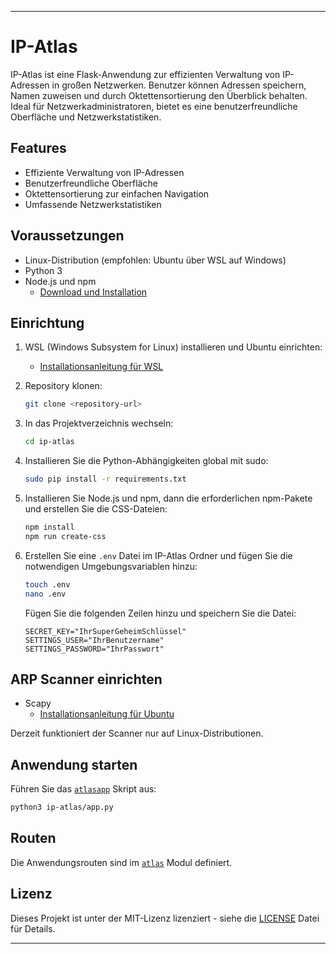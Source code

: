 ---

# IP-Atlas

IP-Atlas ist eine Flask-Anwendung zur effizienten Verwaltung von IP-Adressen in großen Netzwerken. Benutzer können Adressen speichern, Namen zuweisen und durch Oktettensortierung den Überblick behalten. Ideal für Netzwerkadministratoren, bietet es eine benutzerfreundliche Oberfläche und Netzwerkstatistiken.

## Features

- Effiziente Verwaltung von IP-Adressen
- Benutzerfreundliche Oberfläche
- Oktettensortierung zur einfachen Navigation
- Umfassende Netzwerkstatistiken

## Voraussetzungen

- Linux-Distribution (empfohlen: Ubuntu über WSL auf Windows)
- Python 3
- Node.js und npm
  - [Download und Installation](https://nodejs.org/en/download/package-manager)

## Einrichtung

1. WSL (Windows Subsystem for Linux) installieren und Ubuntu einrichten:
   - [Installationsanleitung für WSL](https://docs.microsoft.com/en-us/windows/wsl/install)

2. Repository klonen:
    ```sh
    git clone <repository-url>
    ```
3. In das Projektverzeichnis wechseln:
    ```sh
    cd ip-atlas
    ```
4. Installieren Sie die Python-Abhängigkeiten global mit sudo:
    ```sh
    sudo pip install -r requirements.txt
    ```
5. Installieren Sie Node.js und npm, dann die erforderlichen npm-Pakete und erstellen Sie die CSS-Dateien:
    ```sh
    npm install
    npm run create-css
    ```
6. Erstellen Sie eine `.env` Datei im IP-Atlas Ordner und fügen Sie die notwendigen Umgebungsvariablen hinzu:
    ```sh
    touch .env
    nano .env
    ```
    Fügen Sie die folgenden Zeilen hinzu und speichern Sie die Datei:
    ```
    SECRET_KEY="IhrSuperGeheimSchlüssel"
    SETTINGS_USER="IhrBenutzername"
    SETTINGS_PASSWORD="IhrPasswort"
    ```

## ARP Scanner einrichten

- Scapy
  - [Installationsanleitung für Ubuntu](https://rootinstall.com/tutorial/how-to-install-scapy-on-ubuntu/)

Derzeit funktioniert der Scanner nur auf Linux-Distributionen.

## Anwendung starten

Führen Sie das [`atlasapp`](ip-atlas/app.py) Skript aus:
```sh
python3 ip-atlas/app.py
```

## Routen

Die Anwendungsrouten sind im [`atlas`](ip-atlas/routes/atlas.py) Modul definiert.

## Lizenz

Dieses Projekt ist unter der MIT-Lizenz lizenziert - siehe die [LICENSE](LICENSE) Datei für Details.

---